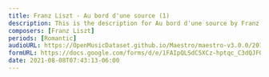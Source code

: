 ```yaml
---
title: Franz Liszt - Au bord d'une source (1)
description: This is the description for Au bord d'une source by Franz Liszt
composers: [Franz Liszt]
periods: [Romantic]
audioURL: https://OpenMusicDataset.github.io/Maestro/maestro-v3.0.0/2013/ORIG-MIDI_02_7_6_13_Group__MID--AUDIO_08_R1_2013_wav--4.midi
formURL: https://docs.google.com/forms/d/e/1FAIpQLSdC5XCz-hptqc_C3dQJFQBLxumTtzDA8cAtI-jxgGYbIImGMA/viewform
date: 2021-08-08T07:43:13-06:00
---
```

